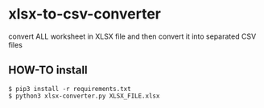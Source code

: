 # xlsx-to-csv-converter
convert ALL worksheet in XLSX file and then convert it into separated CSV files

## HOW-TO install

```
$ pip3 install -r requirements.txt
$ python3 xlsx-converter.py XLSX_FILE.xlsx
```

